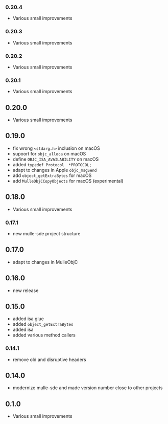 ### 0.20.4

* Various small improvements

### 0.20.3

* Various small improvements

### 0.20.2

* Various small improvements

### 0.20.1

* Various small improvements

## 0.20.0

* Various small improvements


## 0.19.0

* fix wrong ``<stdarg.h>`` inclusion on macOS
* supoort for ``objc_alloca`` on macOS
* define ``OBJC_ISA_AVAILABILITY`` on macOS
* added `typedef Protocol  *PROTOCOL;`
* adapt to changes in Apple ``objc_msgSend``
* add ``object_getExtraBytes`` for macOS
* add `MulleObjCCopyObjects` for macOS (experimental)


## 0.18.0

* Various small improvements


### 0.17.1

* new mulle-sde project structure

## 0.17.0

* adapt to changes in MulleObjC


## 0.16.0

* new release


## 0.15.0

* added isa glue
* added `object_getExtraBytes`
* added isa
* added various method callers


### 0.14.1

* remove old and disruptive headers

## 0.14.0

* modernize mulle-sde and made version number close to other projects


## 0.1.0

* Various small improvements
